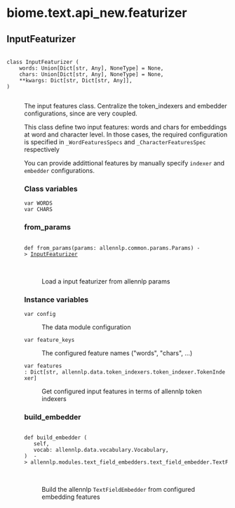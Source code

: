# biome.text.api_new.featurizer <Badge text="Module"/>
<dl>
<h2 id="biome.text.api_new.featurizer.InputFeaturizer">InputFeaturizer <Badge text="Class"/></h2>
<dt>
<div class="language-python extra-class">
<pre class="language-python">
    <code>
<span class="token keyword">class</span> <span class="ident">InputFeaturizer</span> (</span>
    <span>words: Union[Dict[str, Any], NoneType] = None</span><span>,</span>
    <span>chars: Union[Dict[str, Any], NoneType] = None</span><span>,</span>
    <span>**kwargs: Dict[str, Dict[str, Any]]</span><span>,</span>
<span>)</span>
    </code></pre></div>
</dt>
<dd>
<div class="desc"><p>The input features class. Centralize the token_indexers and embedder configurations, since are very coupled.</p>
<p>This class define two input features: words and chars for embeddings at word and character level. In those cases,
the required configuration is specified in <code>_WordFeaturesSpecs</code> and <code>_CharacterFeaturesSpec</code> respectively</p>
<p>You can provide addittional features by manually specify <code>indexer</code> and <code>embedder</code> configurations.</p></div>
<h3>Class variables</h3>
<dl>
<dt id="biome.text.api_new.featurizer.InputFeaturizer.WORDS"><code class="name">var <span class="ident">WORDS</span></code></dt>
<dd>
<div class="desc"></div>
</dd>
<dt id="biome.text.api_new.featurizer.InputFeaturizer.CHARS"><code class="name">var <span class="ident">CHARS</span></code></dt>
<dd>
<div class="desc"></div>
</dd>
</dl>
<dl>
<h3 id="biome.text.api_new.featurizer.InputFeaturizer.from_params">from_params <Badge text="Static method"/></h3>
<dt>
<div class="language-python extra-class">
<pre class="language-python">
<code>
<span class="token keyword">def</span> <span class="ident">from_params</span></span>(<span>params: allennlp.common.params.Params) -> <a title="biome.text.api_new.featurizer.InputFeaturizer" href="#biome.text.api_new.featurizer.InputFeaturizer">InputFeaturizer</a></span>
</code>
        </pre>
</div>
</dt>
<dd>
<div class="desc"><p>Load a input featurizer from allennlp params</p></div>
</dd>
</dl>
<h3>Instance variables</h3>
<dl>
<dt id="biome.text.api_new.featurizer.InputFeaturizer.config"><code class="name">var <span class="ident">config</span></code></dt>
<dd>
<div class="desc"><p>The data module configuration</p></div>
</dd>
<dt id="biome.text.api_new.featurizer.InputFeaturizer.feature_keys"><code class="name">var <span class="ident">feature_keys</span></code></dt>
<dd>
<div class="desc"><p>The configured feature names ("words", "chars", &hellip;)</p></div>
</dd>
<dt id="biome.text.api_new.featurizer.InputFeaturizer.features"><code class="name">var <span class="ident">features</span> : Dict[str, allennlp.data.token_indexers.token_indexer.TokenIndexer]</code></dt>
<dd>
<div class="desc"><p>Get configured input features in terms of allennlp token indexers</p></div>
</dd>
</dl>
<dl>
<h3 id="biome.text.api_new.featurizer.InputFeaturizer.build_embedder">build_embedder <Badge text="Method"/></h3>
<dt>
<div class="language-python extra-class">
<pre class="language-python">
<code>
<span class="token keyword">def</span> <span class="ident">build_embedder</span> (</span>
   self,
   vocab: allennlp.data.vocabulary.Vocabulary,
)  -> allennlp.modules.text_field_embedders.text_field_embedder.TextFieldEmbedder
</code>
        </pre>
</div>
</dt>
<dd>
<div class="desc"><p>Build the allennlp <code>TextFieldEmbedder</code> from configured embedding features</p></div>
</dd>
</dl>
</dd>
</dl>